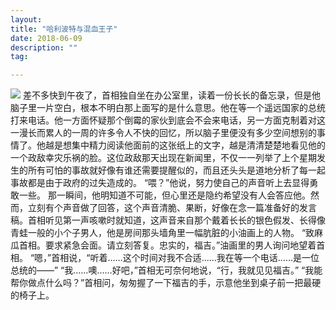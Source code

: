 ```yaml
---
layout: 
title: "哈利波特与混血王子"
date: 2018-06-09
description: ""
tag: 

---
```


![](https://timgsa.baidu.com/timg?image&quality=80&size=b9999_10000&sec=1529646175768&di=a4ab1a5d4e3c9c41e297033e148ef534&imgtype=0&src=http%3A%2F%2Fattachment1.tgbusdata.cn%2Fjpg%2F35%2F67%2Fc1dbfd6b4eee8cfe30a80c38573c_0d8f72ea67086567f5fb1a783e50e52348ff775181cd074788789ab1d306138038678b8cd96cea16.jpg)
差不多快到午夜了，首相独自坐在办公室里，读着一份长长的备忘录，但是他脑子里一片空白，根本不明白那上面写的是什么意思。他在等一个遥远国家的总统打来电话。他一方面怀疑那个倒霉的家伙到底会不会来电话，另一方面克制着对这一漫长而累人的一周的许多令人不快的回忆，所以脑子里便没有多少空间想别的事情了。他越是想集中精力阅读他面前的这张纸上的文字，越是清清楚楚地看见他的一个政敌幸灾乐祸的脸。这位政敌那天出现在新闻里，不仅一一列举了上个星期发生的所有可怕的事故就好像有谁还需要提醒似的，而且还头头是道地分析了每一起事故都是由于政府的过失造成的。
“喂？”他说，努力使自己的声音听上去显得勇敢一些。
那一瞬间，他明知道不可能，但心里还是隐约希望没有人会答应他。然而，立刻有个声音做了回答，这个声音清脆、果断，好像在念一篇准备好的发言稿。首相听见第一声咳嗽时就知道，这声音来自那个戴着长长的银色假发、长得像青蛙一般的小个子男人，他是房间那头墙角里一幅肮脏的小油画上的人物。
“致麻瓜首相。要求紧急会面。请立刻答复。忠实的，福吉。”油画里的男人询问地望着首相。
“嗯，”首相说，“听着……这个时间对我不合适……我在等一个电话……是一位总统的——”
“我……噢……好吧，”首相无可奈何地说，“行，我就见见福吉。”
“我能帮你做点什么吗？”首相问，匆匆握了一下福吉的手，示意他坐到桌子前一把最硬的椅子上。
　　
